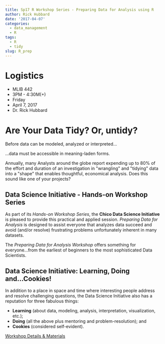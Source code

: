 ```yaml
---
title: Sp17 R Workshop Series - Preparing Data for Analysis using R
author: Rick Hubbard
date: '2017-04-07'
categories:
  - data_management
  - R
tags:
  - R
  - tidy
slug: R_prep
---
```


# Logistics

* MLIB 442
* 3PM - 4:30M(+)
* Friday
* April 7, 2017
* Dr. Rick Hubbard

# Are Your Data Tidy? Or, untidy?
 
Before data can be modeled, analyzed or interpreted...

...data must be accessible in meaning-laden forms.
 
Annually, many Analysts around the globe report expending up to 80% of the effort and duration of an investigation in "wrangling" and "tidying" data into a "shape" that enables thoughtful, economical analysis. Does this sound like one of your projects?
 
## Data Science Initiative - Hands-on Workshop Series
 
As part of its _Hands-on Workshop Series_, the **Chico Data Science Initiative** is pleased to provide this practical and applied session. _Preparing Data for Analysis_ is designed to assist everyone that analyzes data succeed and avoid (and/or resolve) frustrating problems unfortunately inherent in many datasets.
 
The _Preparing Data for Analysis Workshop_ offers something for everyone...from the earliest of beginners to the most sophisticated Data Scientists. 
 
## Data Science Initiative: Learning, Doing and...Cookies!
 
In addition to a place in space and time where interesting people address and resolve challenging questions, the Data Science Initiative also has a reputation for three fabulous things:

* **Learning** (about data, modeling, analysis, interpretation, visualization, etc.);
* **Doing** (all the above plus mentoring and problem-resolution); and
* **Cookies** (considered self-evident).

[Workshop Details & Materials](/workshop/tidy_rick/)


